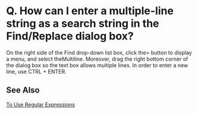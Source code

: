 # Q. How can I enter a multiple-line string as a search string in the Find/Replace dialog box?

On the right side of the Find drop-down list box, click the> button to display a menu, and select theMultiline. Moreover, drag the right bottom corner of the
dialog box so the text box allows multiple lines. In order to enter a new line, use CTRL + ENTER.

## See Also

[To Use Regular Expressions](../../howto/search/search_regexp)
